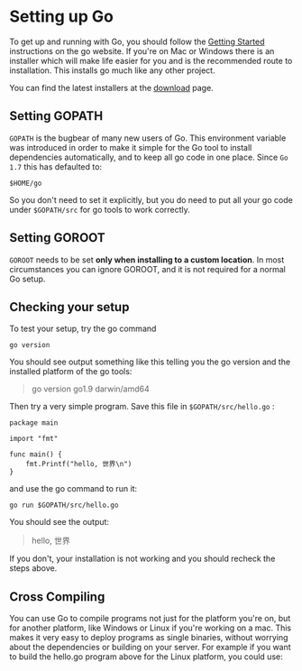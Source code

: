 

# Setting up Go

To get up and running with Go, you should follow the [Getting Started](https://golang.org/doc/install) instructions on the go website. If you're on Mac or Windows there is an installer which will make life easier for you and is the recommended route to installation. This installs go much like any other project. 

You can find the latest installers at the [download](https://golang.org/dl/) page. 

## Setting GOPATH

`GOPATH`  is the bugbear of many new users of Go. This environment variable was introduced in order to make it simple for the Go tool to install dependencies automatically, and to keep all go code in one place. Since `Go 1.7` this has defaulted to:

```
$HOME/go
```

So you don't need to set it explicitly, but you do need to put all your go code under `$GOPATH/src`  for go tools to work correctly.

## Setting GOROOT

`GOROOT`  needs to be set **only when installing to a custom location**. In most circumstances you can ignore GOROOT, and it is not required for a normal Go setup. 

## Checking your setup 

To test your setup, try the go command 

```
go version
```

You should see output something like this telling you the go version and the installed platform of the go tools:

> go version go1.9 darwin/amd64

Then try a very simple program. Save this file in  `$GOPATH/src/hello.go` :

```
package main 

import "fmt"

func main() {
    fmt.Printf("hello, 世界\n")
}
```

and use the go command to run it:

```
go run $GOPATH/src/hello.go
```

You should see the output:

> hello, 世界

If you don't, your installation is not working and you should recheck the steps above. 

## Cross Compiling 

You can use Go to compile programs not just for the platform you're on, but for another platform, like Windows or Linux if you're working on a mac. This makes it very easy to deploy programs as single binaries, without worrying about the dependencies or building on your server. For example if you want to build the hello.go program above for the Linux platform, you could use:







